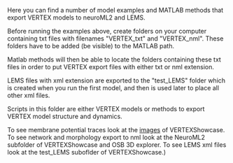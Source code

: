 Here you can find a number of model examples and MATLAB methods that export VERTEX models to neuroML2 and LEMS.

Before running the examples above, create folders on your computer containing txt files with filenames
"VERTEX_txt" and "VERTEX_nml". These folders have to be added (be visible) to the MATLAB path. 

Matlab methods will then be able to locate the folders containing these txt files
in order to put VERTEX export files with either txt or nml extension. 

LEMS files with xml extension are exported to the "test_LEMS" folder which is created 
when you run the first model, and then is used later to place all other xml files.

Scripts in this folder are either VERTEX models or methods to export VERTEX model structure and dynamics.

To see membrane potential traces look at the [images](images) of VERTEXShowcase.
To see network and morphology export to nml look at the NeuroML2 subfolder of VERTEXShowcase and OSB 3D explorer.
To see LEMS xml files look at the test_LEMS suboflder of VERTEXShowcase.)






















